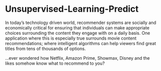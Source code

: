 # Unsupervised-Learning-Predict

In today’s technology driven world, recommender systems are socially and economically critical for ensuring that individuals can make appropriate choices surrounding the content they engage with on a daily basis. One application where this is especially true surrounds movie content recommendations; where intelligent algorithms can help viewers find great titles from tens of thousands of options.

...ever wondered how Netflix, Amazon Prime, Showmax, Disney and the likes somehow know what to recommend to you?
